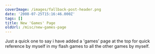 ```yaml
---
coverImage: /images/fallback-post-header.png
date: '2008-07-25T15:16:46.000Z'
tags: []
title: New 'Games' Page
oldUrl: /misc/new-games-page
---
```


Just a quick one to say i have added a 'games' page at the top for quick reference by myself in my flash games to all the other games by myself.
